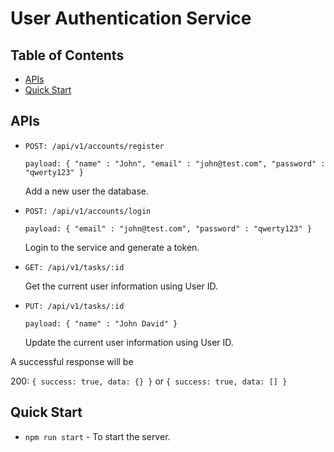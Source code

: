 # User Authentication Service

## Table of Contents

- [APIs](#apis)
- [Quick Start](#quick-start)


## APIs

- `POST: /api/v1/accounts/register`

  `payload:
{
  "name" : "John",
  "email" : "john@test.com",
  "password" : "qwerty123"
}`

  Add a new user the database.
  
- `POST: /api/v1/accounts/login`

  `payload:
{
  "email" : "john@test.com",
  "password" : "qwerty123"
}`

  Login to the service and generate a token.

- `GET: /api/v1/tasks/:id`

  Get the current user information using User ID.

- `PUT: /api/v1/tasks/:id`

  `payload:
{
  "name" : "John David"
}`

  Update the current user information using User ID.

A successful response will be

200: `{ success: true, data: {} }` or `{ success: true, data: [] }`


## Quick Start

- `npm run start` - To start the server.


